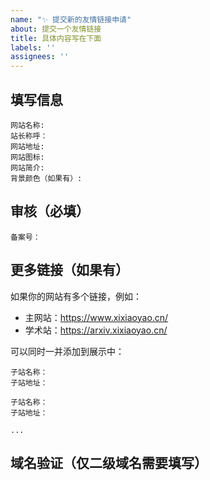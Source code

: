 ```yaml
---
name: "✨ 提交新的友情链接申请"
about: 提交一个友情链接
title: 具体内容写在下面
labels: ''
assignees: ''
---
```

<!-- 请按照下面的模板填写，不遵循模版，Issue 将会被直接关闭。-->

## 填写信息

<!-- 网站图标：可以通过 Issue 上传，或者提供图片链接 （图片为 440×320 的等比尺寸） -->

<!-- 网站简介：40字以内（包含标点符号） -->

<!-- 背景颜色：即网站主题色，以十六进制的方式填写 -->

```
网站名称: 
站长称呼：
网站地址:
网站图标:
网站简介:
背景颜色（如果有）:
```

## 审核（必填）
<!-- 提供工信部 ICP 备案号（例如：京ICP备10036305号） -->

```
备案号：
```

## 更多链接（如果有）

如果你的网站有多个链接，例如：

+ 主网站：https://www.xixiaoyao.cn/
+ 学术站：https://arxiv.xixiaoyao.cn/

可以同时一并添加到展示中：

```
子站名称：
子站地址：

子站名称：
子站地址：

...
```

## 域名验证（仅二级域名需要填写）

<!-- 如果你是二级域名，请提供提供域名证书截图（更多链接中的子域名无需验证） -->
